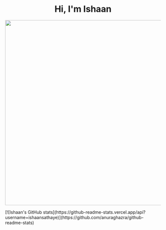 <h1 align="center">Hi, I'm Ishaan</h1>

<p align="center">
    <img src = "http://github-readme-streak-stats.herokuapp.com?user=ishaansathaye&theme=Javascript-dark&hide_border=true&date_format=M%20j%5B%2C%20Y%5D)" width = 600>
</p>
[![Ishaan's GitHub stats](https://github-readme-stats.vercel.app/api?username=ishaansathaye)](https://github.com/anuraghazra/github-readme-stats)
